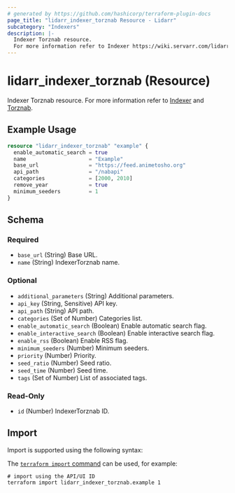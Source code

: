 ```yaml
---
# generated by https://github.com/hashicorp/terraform-plugin-docs
page_title: "lidarr_indexer_torznab Resource - Lidarr"
subcategory: "Indexers"
description: |-
  Indexer Torznab resource.
  For more information refer to Indexer https://wiki.servarr.com/lidarr/settings#indexers and Torznab https://wiki.servarr.com/lidarr/supported#torznab.
---
```


# lidarr_indexer_torznab (Resource)

<!-- subcategory:Indexers -->
Indexer Torznab resource.
For more information refer to [Indexer](https://wiki.servarr.com/lidarr/settings#indexers) and [Torznab](https://wiki.servarr.com/lidarr/supported#torznab).

## Example Usage

```terraform
resource "lidarr_indexer_torznab" "example" {
  enable_automatic_search = true
  name                    = "Example"
  base_url                = "https://feed.animetosho.org"
  api_path                = "/nabapi"
  categories              = [2000, 2010]
  remove_year             = true
  minimum_seeders         = 1
}
```

<!-- schema generated by tfplugindocs -->
## Schema

### Required

- `base_url` (String) Base URL.
- `name` (String) IndexerTorznab name.

### Optional

- `additional_parameters` (String) Additional parameters.
- `api_key` (String, Sensitive) API key.
- `api_path` (String) API path.
- `categories` (Set of Number) Categories list.
- `enable_automatic_search` (Boolean) Enable automatic search flag.
- `enable_interactive_search` (Boolean) Enable interactive search flag.
- `enable_rss` (Boolean) Enable RSS flag.
- `minimum_seeders` (Number) Minimum seeders.
- `priority` (Number) Priority.
- `seed_ratio` (Number) Seed ratio.
- `seed_time` (Number) Seed time.
- `tags` (Set of Number) List of associated tags.

### Read-Only

- `id` (Number) IndexerTorznab ID.

## Import

Import is supported using the following syntax:

The [`terraform import` command](https://developer.hashicorp.com/terraform/cli/commands/import) can be used, for example:

```shell
# import using the API/UI ID
terraform import lidarr_indexer_torznab.example 1
```
